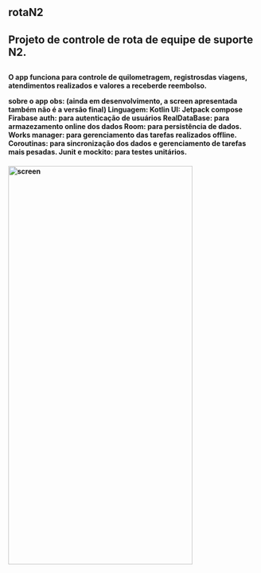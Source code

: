 # <h2>rotaN2<h2>

<h2>Projeto de controle de rota de equipe de suporte N2.<h2>

<h4>O app funciona para controle de quilometragem, registrosdas viagens, atendimentos realizados e valores a receberde reembolso.

sobre o app obs: (ainda em desenvolvimento, a screen apresentada também não é a versão final)
Linguagem: Kotlin
UI: Jetpack compose
Firabase auth: para autenticação de usuários
RealDataBase: para armazezamento online dos dados
Room: para persistência de dados.
Works manager: para gerenciamento das tarefas realizados offline.
Coroutinas: para sincronização dos dados e gerenciamento de tarefas mais pesadas.
Junit e mockito: para testes unitários.<h4>

<div>
<img  alt="screen" src="https://github.com/allan-silvestre/rotaN2/assets/55851020/816b8792-a36e-4cb8-a4cd-9b9911ae3f87.jpg" height="800" width="370">
</div>
